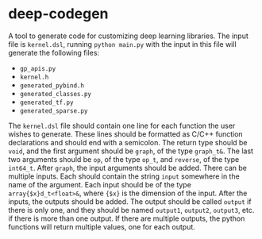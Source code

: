 # deep-codegen
A tool to generate code for customizing deep learning libraries. The input file is `kernel.dsl`, running `python main.py` with the input in this file will generate the following files:
* `gp_apis.py`
* `kernel.h`
* `generated_pybind.h`
* `generated_classes.py`
* `generated_tf.py`
* `generated_sparse.py`

The `kernel.dsl` file should contain one line for each function the user wishes to generate. These lines should be formatted as C/C++ function declarations and should end with a semicolon. The return type should be `void`, and the first argument should be `graph`, of the type `graph_t&`. The last two arguments should be `op`, of the type `op_t`, and `reverse`, of the type `int64_t`. After `graph`, the input arguments should be added. There can be multiple inputs. Each should contain the string `input` somewhere in the name of the argument. Each input should be of the type `array{$x}d_t<float>&`, where `{$x}` is the dimension of the input. After the inputs, the outputs should be added. The output should be called `output` if there is only one, and they should be named `output1`, `output2`, `output3`, etc. if there is more than one output. If there are multiple outputs, the python functions will return multiple values, one for each output.